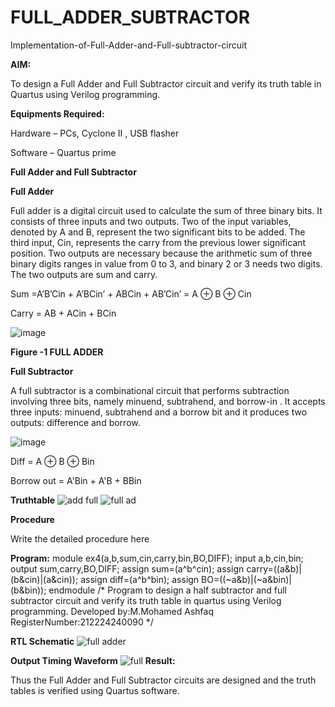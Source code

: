 # FULL_ADDER_SUBTRACTOR

Implementation-of-Full-Adder-and-Full-subtractor-circuit

**AIM:**

To design a Full Adder and Full Subtractor circuit and verify its truth table in Quartus using Verilog programming.

**Equipments Required:**

Hardware – PCs, Cyclone II , USB flasher

Software – Quartus prime

**Full Adder and Full Subtractor**

**Full Adder**

Full adder is a digital circuit used to calculate the sum of three binary bits. It consists of three inputs and two outputs. Two of the input variables, denoted by A and B, represent the two significant bits to be added. The third input, Cin, represents the carry from the previous lower significant position. Two outputs are necessary because the arithmetic sum of three binary digits ranges in value from 0 to 3, and binary 2 or 3 needs two digits. The two outputs are sum and carry.

Sum =A’B’Cin + A’BCin’ + ABCin + AB’Cin’ = A ⊕ B ⊕ Cin 

Carry = AB + ACin + BCin

![image](https://github.com/naavaneetha/FULL_ADDER_SUBTRACTOR/assets/154305477/0f30ba51-5ffb-4198-845f-18e054f675e7)

**Figure -1 FULL ADDER**

**Full Subtractor**

A full subtractor is a combinational circuit that performs subtraction involving three bits, namely minuend, subtrahend, and borrow-in . It accepts three inputs: minuend, subtrahend and a borrow bit and it produces two outputs: difference and borrow.

![image](https://github.com/naavaneetha/FULL_ADDER_SUBTRACTOR/assets/154305477/02b24f51-ab51-4304-9ad6-7b81ffc1ead5)

Diff = A ⊕ B ⊕ Bin 

Borrow out = A'Bin + A'B + BBin

**Truthtable**
![add full](https://github.com/user-attachments/assets/c835d487-8a29-4556-95a9-3d878085d96e)
![full ad](https://github.com/user-attachments/assets/46f3fadd-1e68-4ae5-b98b-6615028aec8c)

**Procedure**

Write the detailed procedure here

**Program:**
module ex4(a,b,sum,cin,carry,bin,BO,DIFF);
input a,b,cin,bin;
output sum,carry,BO,DIFF;
assign sum=(a^b^cin);
assign carry=((a&b)|(b&cin)|(a&cin));
assign diff=(a^b^bin);
assign BO=((~a&b)|(~a&bin)|(b&bin));
endmodule
/* Program to design a half subtractor and full subtractor circuit and verify its truth table in quartus using Verilog programming.
Developed by:M.Mohamed Ashfaq
RegisterNumber:212224240090
*/

**RTL Schematic**
![full adder](https://github.com/user-attachments/assets/7d99538a-a1a6-4219-8b14-ff7423f1d355)


**Output Timing Waveform**
![full](https://github.com/user-attachments/assets/9107ecf2-757d-45f3-b25c-db4c3f3e69f4)
**Result:**

Thus the Full Adder and Full Subtractor circuits are designed and the truth tables is verified using Quartus software.



